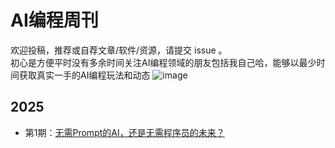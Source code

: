 # AI编程周刊
欢迎投稿，推荐或自荐文章/软件/资源，请提交 issue 。  
初心是方便平时没有多余时间关注AI编程领域的朋友包括我自己哈，能够以最少时间获取真实一手的AI编程玩法和动态
![image](https://github.com/user-attachments/assets/95294716-5528-42f2-896c-0f797b7d6462)

## 2025
- 第1期：[无需Prompt的AI，还是无需程序员的未来？](https://github.com/zhushen12580/ai-weekly/blob/main/doc/%2301%E6%97%A0%E9%9C%80Prompt%E7%9A%84AI%EF%BC%8C%E8%BF%98%E6%98%AF%E6%97%A0%E9%9C%80%E7%A8%8B%E5%BA%8F%E5%91%98%E7%9A%84%E6%9C%AA%E6%9D%A5%EF%BC%9F.md)
